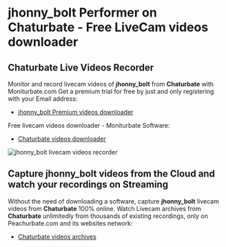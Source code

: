 # jhonny_bolt Performer on Chaturbate - Free LiveCam videos downloader

## Chaturbate Live Videos Recorder

Monitor and record livecam videos of **jhonny_bolt** from **Chaturbate** with Moniturbate.com
Get a premium trial for free by just and only registering with your Email address:
* [jhonny_bolt Premium videos downloader](https://moniturbate.com/request-demo-licence-key.html)

Free livecam videos downloader - Moniturbate Software:
* [Chaturbate videos downloader](https://moniturbate.com/moniturbate-download-software.html)

![jhonny_bolt livecam videos recorder](https://peachurnet.com/templates/moniturbate-software.png)


## Capture jhonny_bolt videos from the Cloud and watch your recordings on Streaming

Without the need of downloading a software, capture **jhonny_bolt** livecam videos from **Chaturbate** 100% online.
Watch Livecam archives from **Chaturbate** unlimitedly from thousands of existing recordings, only on Peachurbate.com and its websites network:
* [Chaturbate videos archives](https://peachurnet.com/)